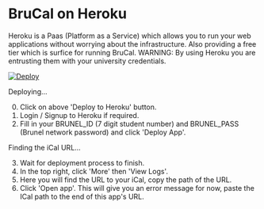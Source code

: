 # BruCal on Heroku

Heroku is a Paas (Platform as a Service) which allows you to run your web applications without worrying about the infrastructure. Also providing a free tier which is surfice for running BruCal. WARNING: By using Heroku you are entrusting them with your university credentials.

[![Deploy](https://www.herokucdn.com/deploy/button.png)](https://heroku.com/deploy?template=https://github.com/bencevans/brucal)

Deploying...

0. Click on above 'Deploy to Heroku' button.
1. Login / Signup to Heroku if required.
2. Fill in your BRUNEL_ID (7 digit student number) and BRUNEL_PASS (Brunel network password) and click 'Deploy App'.

Finding the iCal URL...

3. Wait for deployment process to finish.
4. In the top right, click 'More' then 'View Logs'.
5. Here you will find the URL to your iCal, copy the path of the URL.
6. Click 'Open app'. This will give you an error message for now, paste the ICal path to the end of this app's URL.
